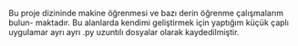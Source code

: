 Bu proje dizininde makine öğrenmesi ve bazı derin öğrenme çalışmalarım bulun-
maktadır. Bu alanlarda kendimi geliştirmek için yaptığım küçük çaplı uygulamar
ayrı ayrı .py uzuntılı dosyalar olarak kaydedilmiştir.

